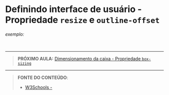 # Definindo interface de usuário - Propriedade `resize` e `outline-offset`





###### exemplo:

``` css
```





***

> **PRÓXIMO AULA:** [Dimensionamento da caixa - Propriedade `box-sizing`](../21.22-dimensionamento-da-caixa)

***


> **FONTE DO CONTEÚDO**:
>
> - [W3Schools - ]()

